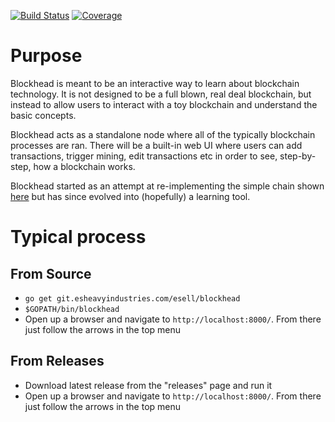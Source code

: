 [![Build Status](https://drone.esheavyindustries.com/api/badges/esell/blockhead/status.svg)](https://drone.esheavyindustries.com/esell/blockhead)
[![Coverage](http://esheavyindustries.com:8080/display?repo=blockhead_git)](http://esheavyindustries.com:8080/display?repo=blockhead_git)

# Purpose

Blockhead is meant to be an interactive way to learn about blockchain technology. It is not designed to be a full blown, real deal blockchain, but
instead to allow users to interact with a toy blockchain and understand the basic concepts.

Blockhead acts as a standalone node where all of the typically blockchain processes are ran. There will be a built-in web UI where users
can add transactions, trigger mining, edit transactions etc in order to see, step-by-step, how a blockchain works.

Blockhead started as an attempt at re-implementing the simple chain shown [here](https://blockchain.works-hub.com/blog/Learn-Blockchains-by-Building-One) but has 
since evolved into (hopefully) a learning tool.


# Typical process
## From Source

* `go get git.esheavyindustries.com/esell/blockhead`
* `$GOPATH/bin/blockhead`
* Open up a browser and navigate to `http://localhost:8000/`. From there just follow the arrows in the top menu


## From Releases
* Download latest release from the "releases" page and run it
* Open up a browser and navigate to `http://localhost:8000/`. From there just follow the arrows in the top menu
